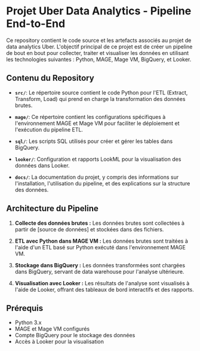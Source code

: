 # Projet Uber Data Analytics - Pipeline End-to-End

Ce repository contient le code source et les artefacts associés au projet de data analytics Uber. L'objectif principal de ce projet est de créer un pipeline de bout en bout pour collecter, traiter et visualiser les données en utilisant les technologies suivantes : Python, MAGE, Mage VM, BigQuery, et Looker.

## Contenu du Repository

- **`src/`**: Le répertoire source contient le code Python pour l'ETL (Extract, Transform, Load) qui prend en charge la transformation des données brutes.
  
- **`mage/`**: Ce répertoire contient les configurations spécifiques à l'environnement MAGE et Mage VM pour faciliter le déploiement et l'exécution du pipeline ETL.

- **`sql/`**: Les scripts SQL utilisés pour créer et gérer les tables dans BigQuery.

- **`looker/`**: Configuration et rapports LookML pour la visualisation des données dans Looker.

- **`docs/`**: La documentation du projet, y compris des informations sur l'installation, l'utilisation du pipeline, et des explications sur la structure des données.

## Architecture du Pipeline

1. **Collecte des données brutes :** Les données brutes sont collectées à partir de [source de données] et stockées dans des fichiers.

2. **ETL avec Python dans MAGE VM :** Les données brutes sont traitées à l'aide d'un ETL basé sur Python exécuté dans l'environnement MAGE VM.

3. **Stockage dans BigQuery :** Les données transformées sont chargées dans BigQuery, servant de data warehouse pour l'analyse ultérieure.

4. **Visualisation avec Looker :** Les résultats de l'analyse sont visualisés à l'aide de Looker, offrant des tableaux de bord interactifs et des rapports.

## Prérequis

- Python 3.x
- MAGE et Mage VM configurés
- Compte BigQuery pour le stockage des données
- Accès à Looker pour la visualisation
